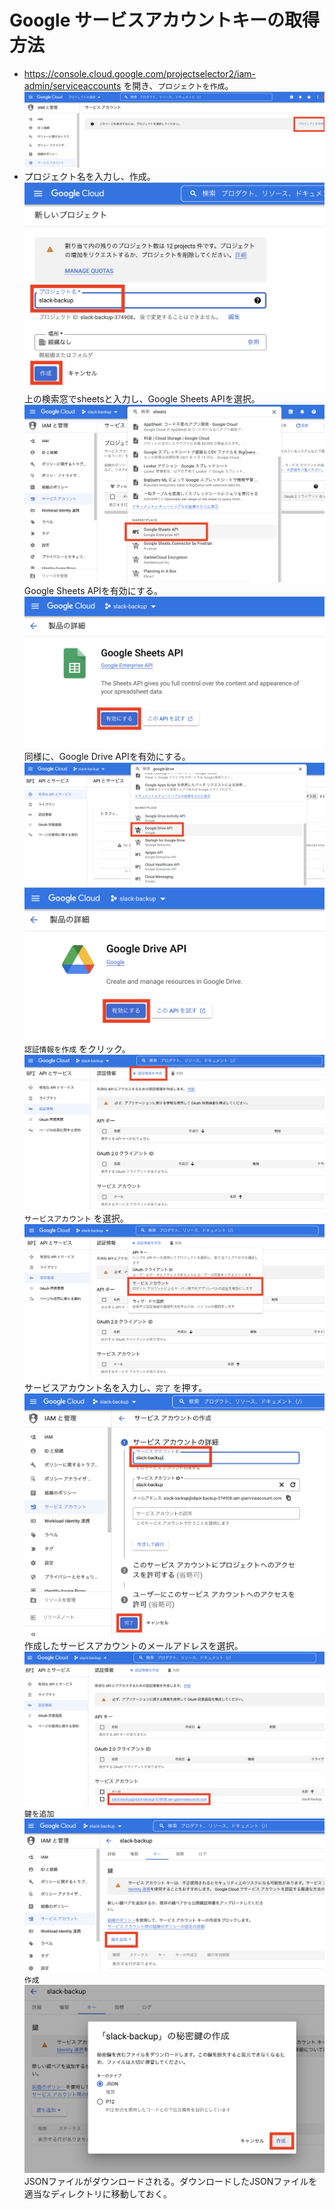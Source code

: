 # Google サービスアカウントキーの取得方法
- https://console.cloud.google.com/projectselector2/iam-admin/serviceaccounts を開き、`プロジェクトを作成`。
![image](./figures/google_api00.png)
- プロジェクト名を入力し、作成。
![image](./figures/google_api01.png)
上の検索窓でsheetsと入力し、Google Sheets APIを選択。
![image](./figures/google_api02.png)
Google Sheets APIを有効にする。
![image](./figures/google_api03.png)
同様に、Google Drive APIを有効にする。
![image](./figures/google_api04.png)
![image](./figures/google_api05.png)
`認証情報を作成` をクリック。
![image](./figures/google_api06.png)
`サービスアカウント` を選択。
![image](./figures/google_api07.png)
サービスアカウント名を入力し、`完了` を押す。
![image](./figures/google_api08.png)
作成したサービスアカウントのメールアドレスを選択。
![image](./figures/google_api09.png)
`鍵を追加`
![image](./figures/google_api10.png)
`作成`
![image](./figures/google_api11.png)
JSONファイルがダウンロードされる。ダウンロードしたJSONファイルを適当なディレクトリに移動しておく。
